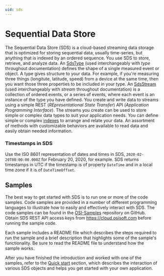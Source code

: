 ```yaml
---
uid: sds
---
```


# Sequential Data Store
The Sequential Data Store (SDS) is a cloud-based streaming data storage that is optimized for storing sequential data, usually time-series, but anything that is indexed by an ordered sequence. You use SDS to store, retrieve, and analyze data. An [SdsType](xref:sdsTypes) (used interchangeably with *type* throughout documentation) defines the shape of a single measured event or object. A type gives structure to your data. For example, if you're measuring three things (longitute, latitude, speed) from a device at the same time, then you want those three properties to be included in your type. An [SdsStream](xref:sdsStreams) (used interchangeably with *stream* throughout documentation) is a collection of ordered events, or a series of events, where each event is an instance of the type you have defined. You 
create and write data to streams using a simple REST (*REpresentational State Transfer*) API (*Application 
Programming Interface*). The streams you create can be used to store simple or complex data types to suit 
your application needs. You can define simple or complex [indexes](xref:sdsIndexes) to arrange and relate your data. An assortment 
of methods with customizable behaviors are available to read data and easily obtain needed information.

### Timestamps in SDS
Use the ISO 8601 representation of dates and times in SDS, `2020-02-20T08:00:00.000Z` for February 20, 2020, for example.
SDS returns timestamps in UTC if the timestamp is of property `DateTime` and in a local time zone if it is of `DateTimeOffset`.

## Samples
The best way to get started with SDS is to run one or more of the code samples. Code samples are 
provided in a number of different programming languages to illustrate how to easily and effectively 
interact with SDS. The code samples can be found in the [OSI-Samples](https://github.com/osisoft/OSI-Samples) repository on GitHub. Obtain SDS 
REST API access keys from https://cloud.osisoft.com before running the sample code.

Each sample includes a README file which describes the steps required to run the sample and a brief description 
that highlights some of the sample's functionality. Be sure to read the README file to understand 
how the sample works.

After you have finished the introduction and worked with one of the samples, refer to 
the [Quick start](xref:sdsQuickStart#quick-start) section, which describes the interaction of 
various SDS objects and helps you get started with your own application.

